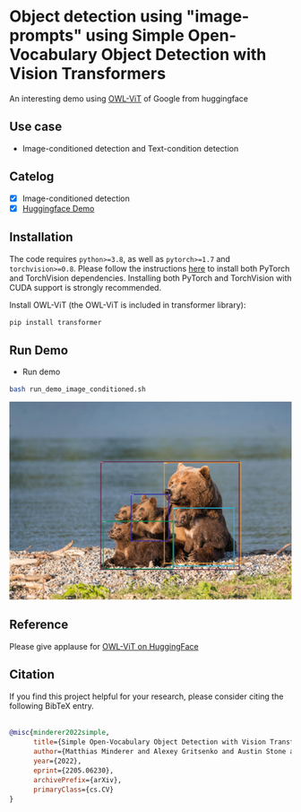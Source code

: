 # Object detection using "image-prompts" using Simple Open-Vocabulary Object Detection with Vision Transformers

An interesting demo using [OWL-ViT](https://arxiv.org/abs/2205.06230) of Google from huggingface

## Use case
- Image-conditioned detection and Text-condition detection

## Catelog
- [x] Image-conditioned detection
- [x] [Huggingface Demo](https://huggingface.co/spaces/ngthanhtinqn/Segment_Anything_With_OWL-ViT)

## Installation
The code requires `python>=3.8`, as well as `pytorch>=1.7` and `torchvision>=0.8`. Please follow the instructions [here](https://pytorch.org/get-started/locally/) to install both PyTorch and TorchVision dependencies. Installing both PyTorch and TorchVision with CUDA support is strongly recommended.


Install OWL-ViT (the OWL-ViT is included in transformer library):

```bash
pip install transformer
```

## Run Demo

- Run demo
```bash
bash run_demo_image_conditioned.sh
```
![Detect Result](./outputs/owlvit_box_2.jpg)

## Reference
Please give applause for [OWL-ViT on HuggingFace](https://huggingface.co/spaces/adirik/OWL-ViT)


## Citation
If you find this project helpful for your research, please consider citing the following BibTeX entry.
```BibTex

@misc{minderer2022simple,
      title={Simple Open-Vocabulary Object Detection with Vision Transformers}, 
      author={Matthias Minderer and Alexey Gritsenko and Austin Stone and Maxim Neumann and Dirk Weissenborn and Alexey Dosovitskiy and Aravindh Mahendran and Anurag Arnab and Mostafa Dehghani and Zhuoran Shen and Xiao Wang and Xiaohua Zhai and Thomas Kipf and Neil Houlsby},
      year={2022},
      eprint={2205.06230},
      archivePrefix={arXiv},
      primaryClass={cs.CV}
}
```